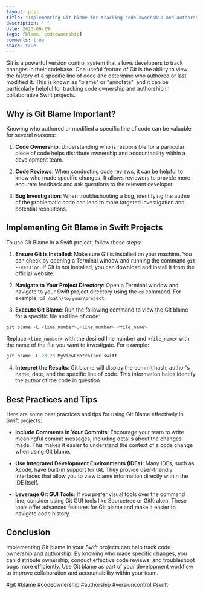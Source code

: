 ```yaml
---
layout: post
title: "Implementing Git blame for tracking code ownership and authorship in Swift projects"
description: " "
date: 2023-09-29
tags: [blame, codeownership]
comments: true
share: true
---
```


Git is a powerful version control system that allows developers to track changes in their codebase. One useful feature of Git is the ability to view the history of a specific line of code and determine who authored or last modified it. This is known as "blame" or "annotate", and it can be particularly helpful for tracking code ownership and authorship in collaborative Swift projects.

## Why is Git Blame Important?

Knowing who authored or modified a specific line of code can be valuable for several reasons:

1. **Code Ownership**: Understanding who is responsible for a particular piece of code helps distribute ownership and accountability within a development team.

2. **Code Reviews**: When conducting code reviews, it can be helpful to know who made specific changes. It allows reviewers to provide more accurate feedback and ask questions to the relevant developer.

3. **Bug Investigation**: When troubleshooting a bug, identifying the author of the problematic code can lead to more targeted investigation and potential resolutions.

## Implementing Git Blame in Swift Projects

To use Git Blame in a Swift project, follow these steps:

1. **Ensure Git is Installed**: Make sure Git is installed on your machine. You can check by opening a Terminal window and running the command `git --version`. If Git is not installed, you can download and install it from the official website.

2. **Navigate to Your Project Directory**: Open a Terminal window and navigate to your Swift project directory using the `cd` command. For example, `cd /path/to/your/project`.

3. **Execute Git Blame**: Run the following command to view the Git blame for a specific file and line of code:

```swift
git blame -L <line_number>,<line_number> <file_name>
```

Replace `<line_number>` with the desired line number and `<file_name>` with the name of the file you want to investigate. For example:

```swift
git blame -L 23,23 MyViewController.swift
```

4. **Interpret the Results**: Git blame will display the commit hash, author's name, date, and the specific line of code. This information helps identify the author of the code in question.

## Best Practices and Tips

Here are some best practices and tips for using Git Blame effectively in Swift projects:

- **Include Comments in Your Commits**: Encourage your team to write meaningful commit messages, including details about the changes made. This makes it easier to understand the context of a code change when using Git blame.

- **Use Integrated Development Environments (IDEs)**: Many IDEs, such as Xcode, have built-in support for Git. They provide user-friendly interfaces that allow you to view blame information directly within the IDE itself.

- **Leverage Git GUI Tools**: If you prefer visual tools over the command line, consider using Git GUI tools like Sourcetree or GitKraken. These tools offer advanced features for Git blame and make it easier to navigate code history.

## Conclusion

Implementing Git blame in your Swift projects can help track code ownership and authorship. By knowing who made specific changes, you can distribute ownership, conduct effective code reviews, and troubleshoot bugs more efficiently. Use Git blame as part of your development workflow to improve collaboration and accountability within your team.

#git #blame #codeownership #authorship #versioncontrol #swift